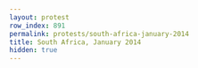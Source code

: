 ```yaml
---
layout: protest
row_index: 891
permalink: protests/south-africa-january-2014
title: South Africa, January 2014
hidden: true
---
```

